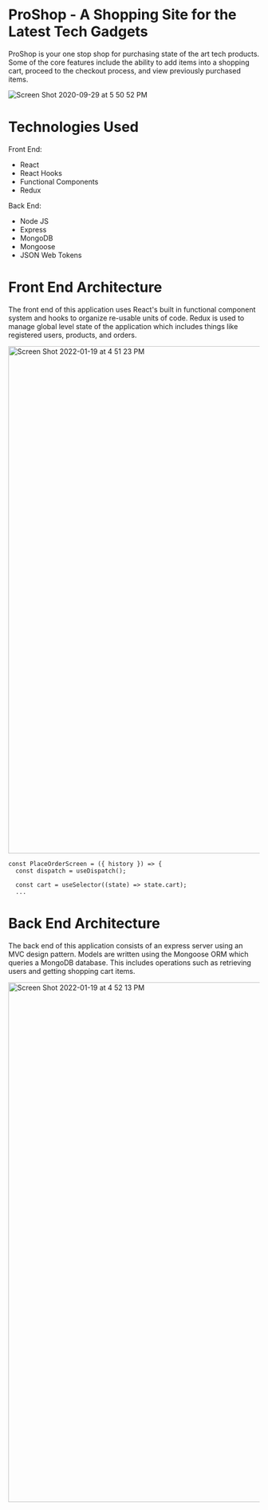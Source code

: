 # ProShop - A Shopping Site for the Latest Tech Gadgets
ProShop is your one stop shop for purchasing state of the art tech products. Some of the core features include the ability to add items into a shopping cart, proceed
to the checkout process, and view previously purchased items.

![Screen Shot 2020-09-29 at 5 50 52 PM](https://user-images.githubusercontent.com/44816758/150244312-67d301fa-41bd-4f87-974d-cb0297aa6787.png)

# Technologies Used

Front End:
- React
- React Hooks
- Functional Components
- Redux

Back End:
- Node JS
- Express
- MongoDB
- Mongoose
- JSON Web Tokens

# Front End Architecture
The front end of this application uses React's built in functional component system and hooks to organize re-usable units of code. Redux is used to manage global level state of the 
application which includes things like registered users, products, and orders.

<img width="1016" alt="Screen Shot 2022-01-19 at 4 51 23 PM" src="https://user-images.githubusercontent.com/44816758/150243190-99aaf25a-9022-4c2d-a5f1-a556328ebbbf.png">

```
const PlaceOrderScreen = ({ history }) => {
  const dispatch = useDispatch();

  const cart = useSelector((state) => state.cart);
  ...
```

# Back End Architecture
The back end of this application consists of an express server using an MVC design pattern. Models are written using the Mongoose ORM which queries a MongoDB database. This includes
operations such as retrieving users and getting shopping cart items.

<img width="1041" alt="Screen Shot 2022-01-19 at 4 52 13 PM" src="https://user-images.githubusercontent.com/44816758/150243215-8e2ed615-45c5-44ba-a173-d78a32498f40.png">


